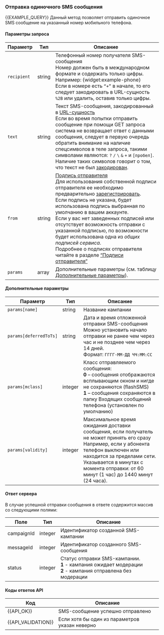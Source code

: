 ### Отправка одиночного SMS сообщения
{{EXAMPLE_QUERY}}
Данный метод позволяет отправить одиночное SMS сообщение на указанный номер мобильного телефона.

#### Параметры запроса

 Параметр   | Тип    | Описание  
------------|--------|-----------
`recipient` | string | Телефонный номер получателя SMS-сообщения  <br>Номер должен быть в международном формате и содержать только цифры. <br>Например: {widget:example-phone} <br>Если в номере есть `“+”` в начале, то его следует закодировать в URL-сущность `%2B` или удалить, оставив только цифры.
`text`      | string | Текст SMS-сообщения, закодированный в [URL-сущность](other#urlencode) <br>Если во время попытки отправить сообщение при помощи GET запроса система не возвращает ответ с данными сообщения, следует в первую очередь обратить внимание на наличие спецсимволов в теле запроса, такими символами являются: `?` `/` `\` `&` `+` и `[пробел]`. <br>Наличие таких символов говорит о том, что текст не был [закодирован](other#urlencode). 
`from`      | string | [Подпись отправителя](other#glossary-sender-id) <br>Для использования собственной подписи отправителя ее необходимо предварительно [зарегистрировать](../../sender-id/sender-id). <br>Если подпись не указана, будет использована подпись выбранная по умолчанию в вашем аккаунте. <br>Если у вас нет заведенных подписей или отсутствует возможность отправки с указанной подписью, по возможности будет использована одна из *общих подписей сервиса*. <br>Подробнее о подписях отправителя читайте в разделе [“Подписи отправителя”](other#glossary-sender-id)
`params`    | array  | Дополнительные параметры (см. таблицу [Дополнительные параметры](#send-sms-message-params)).


#### <span data-anchor="send-sms-message-params">Дополнительные параметры</span>

Параметр               | Тип     | Описание
-----------------------|---------|-------------
`params[name]`         | string  | Название кампании
`params[deferredToTs]` | string  | Дата и время отложенной отправки SMS-сообщения <br>Можно установить начало отправки не ранее чем через час и не позднее чем через 14 дней. <br>Формат: `ГГГГ-ММ-ДД ЧЧ:ММ:СС`
`params[mclass]`       | integer | Класс отправляемого сообщения: <br>**0** – сообщения отображаются всплывающим окном и нигде не сохраняются (flashSMS) <br>**1** – сообщения сохраняются в папку Входящих сообщений телефона (установлен по умолчанию)
`params[validity]`     | integer | Максимальное время ожидания доставки сообщения, если получатель не может принять его сразу <br>Например, если у абонента телефон выключен или находится за пределами сети. <br>Указывается в минутах с момента отправки: от 60 минут (1 час) до 1440 минут (24 часа).


#### Ответ сервера
В случае успешной отправки сообщения в ответе содержится массив со следующими полями:

Поле               | Тип     | Описание
-------------------|---------|-------------
campaignId         | integer | Идентификатор созданной SMS-кампании
messageId          | integer | Идентификатор созданного SMS-сообщения
status             | integer | Статус отправки SMS-кампании. <br>**1** - кампания ожидает модерации <br>**2** - кампания отправлена без модерации


#### Коды ответов API

Код | Описание
----|----
{{API_OK}}         | SMS-сообщение успешно отправлено
{{API_VALIDATION}} | Если хотя бы один из параметров указан неверно
